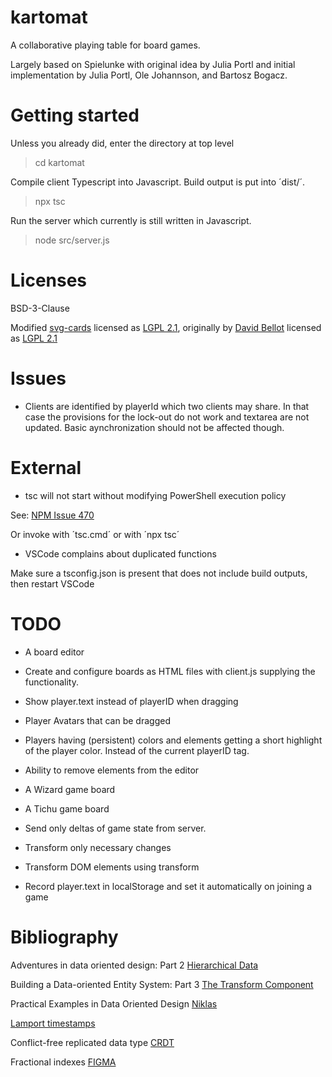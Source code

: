 # kartomat

A collaborative playing table for board games.

Largely based on Spielunke with original idea by Julia Portl and
initial implementation by Julia Portl, Ole Johannson, and Bartosz Bogacz.

# Getting started

Unless you already did, enter the directory at top level

> cd kartomat

Compile client Typescript into Javascript. Build output is
put into ´dist/´.

> npx tsc

Run the server which currently is still written
in Javascript.

> node src/server.js

# Licenses

BSD-3-Clause

Modified [svg-cards](http://svg-cards.sourceforge.net/)
licensed as [LGPL 2.1](https://opensource.org/licenses/LGPL-2.1),
originally by [David Bellot](http://david.bellot.free.fr/)
licensed as [LGPL 2.1](https://opensource.org/licenses/LGPL-2.1)

# Issues

- Clients are identified by playerId which two clients may share.
  In that case the provisions for the lock-out do not work and
  textarea are not updated. Basic aynchronization should not be
  affected though.

# External

- tsc will not start without modifying PowerShell execution policy

See: [NPM Issue 470](https://github.com/npm/cli/issues/470)

Or invoke with ´tsc.cmd´ or with ´npx tsc´

- VSCode complains about duplicated functions

Make sure a tsconfig.json is present that does not include build outputs,
then restart VSCode

# TODO

- A board editor

- Create and configure boards as HTML files with client.js
  supplying the functionality.

- Show player.text instead of playerID when dragging

- Player Avatars that can be dragged

- Players having (persistent) colors and elements
  getting a short highlight of the player color.
  Instead of the current playerID tag.

- Ability to remove elements from the editor

- A Wizard game board

- A Tichu game board

- Send only deltas of game state from server.

- Transform only necessary changes

- Transform DOM elements using transform

- Record player.text in localStorage and set it automatically
  on joining a game

# Bibliography

Adventures in data oriented design: Part 2
[Hierarchical Data](https://blog.molecular-matters.com/2013/02/22/adventures-in-data-oriented-design-part-2-hierarchical-data/)

Building a Data-oriented Entity System: Part 3
[The Transform Component](http://bitsquid.blogspot.com/2014/10/building-data-oriented-entity-system.html)

Practical Examples in Data Oriented Design
[Niklas](https://docs.google.com/present/view?id=0AYqySQy4JUK1ZGNzNnZmNWpfMzJkaG5yM3pjZA&hl=en)

[Lamport timestamps](https://en.wikipedia.org/wiki/Lamport_timestamp)

Conflict-free replicated data type [CRDT](https://en.wikipedia.org/wiki/Conflict-free_replicated_data_type)

Fractional indexes [FIGMA](https://www.figma.com/blog/realtime-editing-of-ordered-sequences/)
